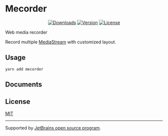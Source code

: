 # Mecorder

<p align="center">
  <a href="https://npmcharts.com/compare/mecorder?minimal=true"><img src="https://img.shields.io/npm/dm/mecorder.svg?sanitize=true" alt="Downloads"></a>
  <a href="https://www.npmjs.com/package/mecorder"><img src="https://img.shields.io/npm/v/mecorder.svg?sanitize=true" alt="Version"></a>
  <a href="https://www.npmjs.com/package/mecorder"><img src="https://img.shields.io/npm/l/mecorder.svg?sanitize=true" alt="License"></a>
</p>

Web media recorder

Record multiple [MediaStream](https://developer.mozilla.org/en-US/docs/Web/API/MediaStream) with customized layout.

## Usage
```shell
yarn add mecorder
```

## Documents


## License

[MIT](./LICENSE)

___

Supported by [JetBrains open source program](https://www.jetbrains.com/community/opensource/#support?from=mecorder).
